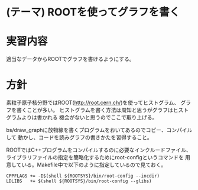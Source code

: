 (テーマ) ROOTを使ってグラフを書く
=================================

実習内容
========

適当なデータからROOTでグラフを書けるようにする。

方針
====

素粒子原子核分野ではROOT(http://root.cern.ch/)を使ってヒストグラム、
グラフを書くことが多い。
ヒストグラムを書く方法は周知と思うがグラフはヒストグラムよりは書かれる
機会がないと思うのでここで取り上げる。

bs/draw_graphに放物線を書くプログラムをおいてあるのでコピー、コンパイルして
動かし、コードを読みグラフの書きかたを習得すること。

ROOTではC++プログラムをコンパイルするのに必要なインクルードファイル、
ライブラリファイルの指定を簡略化するためにroot-configというコマンドを
用意している。Makefile中で以下のように指定しているので見ておく。

    CPPFLAGS += -I$(shell ${ROOTSYS}/bin/root-config --incdir)
    LDLIBS   += $(shell ${ROOTSYS}/bin/root-config --glibs)



